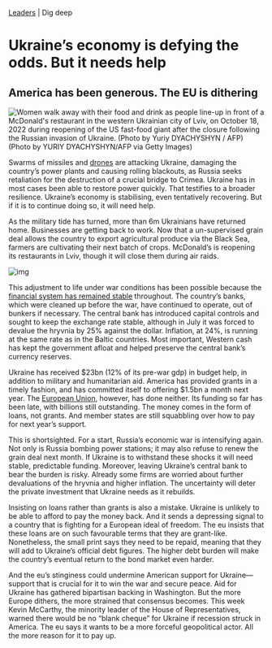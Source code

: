 [Leaders](https://www.economist.com/leaders/) | Dig deep

# Ukraine’s economy is defying the odds. But it needs help

## America has been generous. The EU is dithering

![Women walk away with their food and drink as people line-up in front of a McDonald's restaurant in the western Ukrainian city of Lviv, on October 18, 2022 during reopening of the US fast-food giant after the closure following the Russian invasion of Ukraine. (Photo by Yuriy DYACHYSHYN / AFP) (Photo by YURIY DYACHYSHYN/AFP via Getty Images)](https://www.economist.com/img/b/1424/801/90/media-assets/image/20221022_LDP502.jpg)

Swarms of missiles and [drones](https://www.economist.com/europe/2022/10/19/iranian-drones-pose-a-fiendish-military-problem-for-ukraine) are attacking Ukraine, damaging the country’s power plants and causing rolling blackouts, as Russia seeks retaliation for the destruction of a crucial bridge to Crimea. Ukraine has in most cases been able to restore power quickly. That testifies to a broader resilience. Ukraine’s economy is stabilising, even tentatively recovering. But if it is to continue doing so, it will need help.

As the military tide has turned, more than 6m Ukrainians have returned home. Businesses are getting back to work. Now that a un-supervised grain deal allows the country to export agricultural produce via the Black Sea, farmers are cultivating their next batch of crops. McDonald’s is reopening its restaurants in Lviv, though it will close them during air raids.

![img](https://www.economist.com/img/b/608/468/90/media-assets/image/20221022_LDC454.png)

This adjustment to life under war conditions has been possible because the [financial system has remained stable](https://www.economist.com/finance-and-economics/2022/10/18/ukraines-economy-seems-to-be-growing-again) throughout. The country’s banks, which were cleaned up before the war, have continued to operate, out of bunkers if necessary. The central bank has introduced capital controls and sought to keep the exchange rate stable, although in July it was forced to devalue the hryvnia by 25% against the dollar. Inflation, at 24%, is running at the same rate as in the Baltic countries. Most important, Western cash has kept the government afloat and helped preserve the central bank’s currency reserves.

Ukraine has received $23bn (12% of its pre-war gdp) in budget help, in addition to military and humanitarian aid. America has provided grants in a timely fashion, and has committed itself to offering $1.5bn a month next year. The [European Union](https://www.economist.com/graphic-detail/2022/10/12/who-is-doing-most-to-help-ukraine-against-russia), however, has done neither. Its funding so far has been late, with billions still outstanding. The money comes in the form of loans, not grants. And member states are still squabbling over how to pay for next year’s support.

This is shortsighted. For a start, Russia’s economic war is intensifying again. Not only is Russia bombing power stations; it may also refuse to renew the grain deal next month. If Ukraine is to withstand these shocks it will need stable, predictable funding. Moreover, leaving Ukraine’s central bank to bear the burden is risky. Already some firms are worried about further devaluations of the hryvnia and higher inflation. The uncertainty will deter the private investment that Ukraine needs as it rebuilds.

Insisting on loans rather than grants is also a mistake. Ukraine is unlikely to be able to afford to pay the money back. And it sends a depressing signal to a country that is fighting for a European ideal of freedom. The eu insists that these loans are on such favourable terms that they are grant-like. Nonetheless, the small print says they need to be repaid, meaning that they will add to Ukraine’s official debt figures. The higher debt burden will make the country’s eventual return to the bond market even harder.

And the eu’s stinginess could undermine American support for Ukraine—support that is crucial for it to win the war and secure peace. Aid for Ukraine has gathered bipartisan backing in Washington. But the more Europe dithers, the more strained that consensus becomes. This week Kevin McCarthy, the minority leader of the House of Representatives, warned there would be no “blank cheque” for Ukraine if recession struck in America. The eu says it wants to be a more forceful geopolitical actor. All the more reason for it to pay up. 